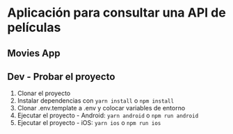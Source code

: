 # Aplicación para consultar una API de películas
## Movies App

## Dev - Probar el proyecto

1. Clonar el proyecto
2. Instalar dependencias con `yarn install` o `npm install`
3. Clonar .env.template a .env y colocar variables de entorno
4. Ejecutar el proyecto - Android: `yarn android` o `npm run android`
5. Ejecutar el proyecto - iOS: `yarn ios` o `npm run ios`